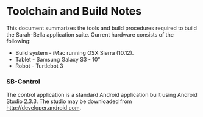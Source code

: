 # Toolchain and Build Notes

This document summarizes the tools and build procedures required to build the Sarah-Bella application suite. Current hardware consists of the following:
  * Build system - iMac running OSX Sierra (10.12).
  * Tablet - Samsung Galaxy S3 - 10"
  * Robot - Turtlebot 3

### SB-Control
The control application is a standard Android application built using Android Studio 2.3.3. The studio may be downloaded from http://developer.android.com.
